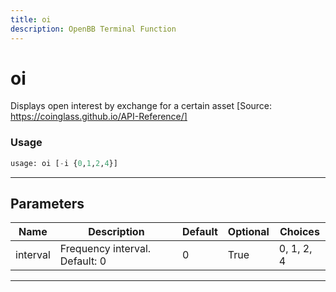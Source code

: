 ```yaml
---
title: oi
description: OpenBB Terminal Function
---
```


# oi

Displays open interest by exchange for a certain asset [Source: https://coinglass.github.io/API-Reference/]

### Usage

```python
usage: oi [-i {0,1,2,4}]
```

---

## Parameters

| Name | Description | Default | Optional | Choices |
| ---- | ----------- | ------- | -------- | ------- |
| interval | Frequency interval. Default: 0 | 0 | True | 0, 1, 2, 4 |
---

